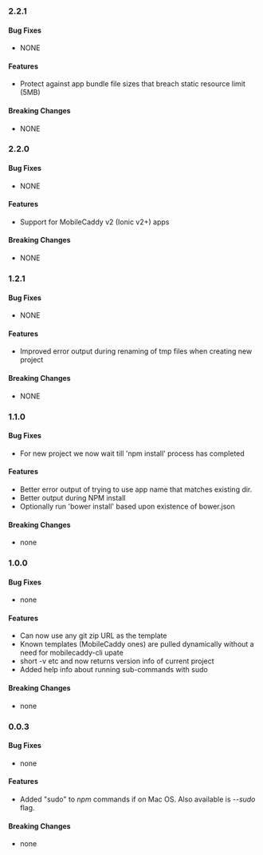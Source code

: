 ### 2.2.1


#### Bug Fixes

* NONE

#### Features

* Protect against app bundle file sizes that breach static resource limit (5MB)

#### Breaking Changes

* NONE

### 2.2.0


#### Bug Fixes

* NONE

#### Features

* Support for MobileCaddy v2 (Ionic v2+) apps

#### Breaking Changes

* NONE

### 1.2.1


#### Bug Fixes

* NONE

#### Features

* Improved error output during renaming of tmp files when creating new project

#### Breaking Changes

* NONE


### 1.1.0


#### Bug Fixes

* For new project we now wait till 'npm install' process has completed

#### Features

* Better error output of trying to use app name that matches existing dir.
* Better output during NPM install
* Optionally run 'bower install' based upon existence of bower.json

#### Breaking Changes

* none


### 1.0.0


#### Bug Fixes

* none

#### Features

* Can now use any git zip URL as the template
* Known templates (MobileCaddy ones) are pulled dynamically without a need for mobilecaddy-cli upate
* short -v etc and now returns version info of current project
* Added help info about running sub-commands with sudo

#### Breaking Changes

* none


### 0.0.3


#### Bug Fixes

* none

#### Features

* Added "sudo" to *npm* commands if on Mac OS. Also available is *--sudo* flag.

#### Breaking Changes

* none

